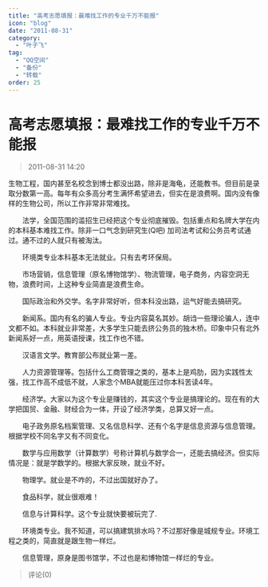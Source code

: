 ```yaml
---
title: "高考志愿填报：最难找工作的专业千万不能报"
icon: "blog"
date: "2011-08-31"
category:
  - "叶子飞"
tag:
  - "QQ空间"
  - "备份"
  - "转载"
order: 25
---
```

# 高考志愿填报：最难找工作的专业千万不能报
> 2011-08-31 14:20


生物工程，国内甚至名校念到博士都没出路，除非是海龟，还能教书。但目前是录取分数第一高。每年有众多高分考生满怀希望进去，但实在是浪费啊。国内没有像样的生物公司，所以工作非常非常难找。

　　法学，全国范围的滥招生已经把这个专业彻底摧毁。包括重点和名牌大学在内的本科基本难找工作。除非一口气念到研究生(Q吧) 加司法考试和公务员考试通过。通不过的人就只有被淘汰。

　　环境类专业本科基本无法就业。只有去考环保局。

　　市场营销，信息管理（原名博物馆学）、物流管理，电子商务，内容空洞无物，浪费时间，上这种专业简直是浪费生命。

　　国际政治和外交学。名字非常好听，但本科没出路，运气好能去搞研究。

　　新闻系。国内有名的骗人专业。专业内容莫名其妙。胡诌一些理论骗人，连中文都不如。本科就业非常差，大多学生只能去挤公务员的独木桥。印象中只有北外新闻系好一点，用英语授课，找工作也不错。

　　汉语言文学。教育部公布就业第一差。

　　人力资源管理等。包括什么工商管理之类的，基本上是鸡肋，因为实践性太强，找工作高不成低不就，人家念个MBA就能压过你本科苦读4年。

　　经济学。大家以为这个专业是赚钱的，其实这个专业是搞理论的。现在有的大学把国贸、金融、财经合为一体，开设了经济学类，总算又好一点。

　　电子政务原名档案管理、又名信息科学、还有个名字是信息资源与信息管理。根据学校不同名字又有不同变化。

　　数学与应用数学（计算数学）号称计算机与数学合一，还能去搞经济。但实际情况是：就是学数学的。根据大家反映，就业不好。

　　物理学。就业是不咋的，不过出国就好办了。

　　食品科学，就业很艰难！

　　信息与计算科学。这个专业就快要被玩完了.

　　环境类专业。我不知道，可以搞建筑排水吗？不过那好像是城规专业。环境工程之类的，简直就是跟生物一样烂。

　　信息管理，原身是图书馆学，不过也是和博物馆一样烂的专业。
> 评论(0)

